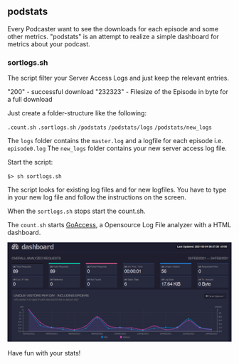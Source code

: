 ## podstats

Every Podcaster want to see the downloads for each episode and some other metrics.
"podstats" is an attempt to realize a simple dashboard for metrics about your podcast.

### sortlogs.sh
The script filter your Server Access Logs and just keep the relevant entries.

"200" - successful download
"232323" - Filesize of the Episode in byte for a full download

Just create a folder-structure like the following:

`.count.sh`
`.sortlogs.sh`
`/podstats`
`/podstats/logs`
`/podstats/new_logs`

The `logs` folder contains the `master.log` and a logfile for each episode i.e. `episode0.log`
The `new_logs` folder contains your new server access log file.

Start the script:

`$> sh sortlogs.sh`


The script looks for existing log files and for new logfiles.
You have to type in your new log file and follow the instructions on the screen.

When the `sortlogs.sh` stops start the count.sh.

The `count.sh` starts [GoAccess](https://www.goaccess.io), a Opensource Log File analyzer with a HTML dashboard.

![alt text](https://github.com/nerdbude/podcast/blob/master/images/dashboard.png "dashboard")

Have fun with your stats!
